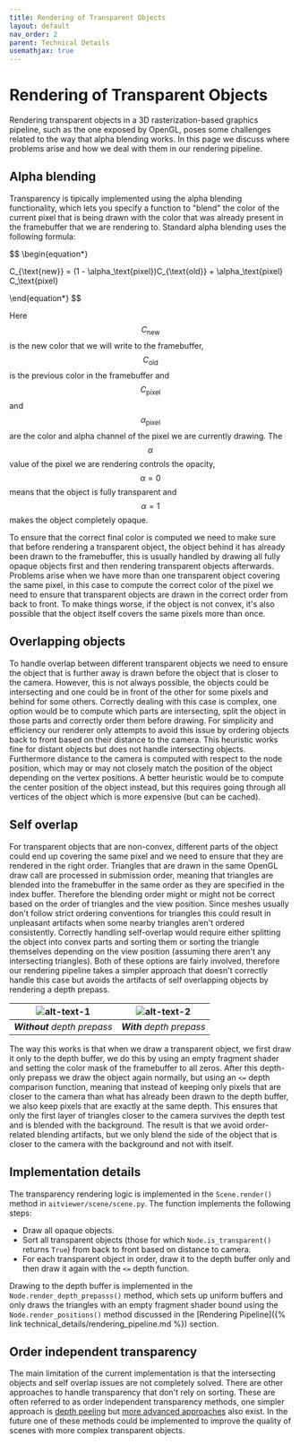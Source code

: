 ```yaml
---
title: Rendering of Transparent Objects
layout: default
nav_order: 2
parent: Technical Details
usemathjax: true
---
```


# Rendering of Transparent Objects
Rendering transparent objects in a 3D rasterization-based graphics pipeline, such as the one exposed by OpenGL, poses some challenges related to the way that alpha blending works. In this page we discuss where problems arise and how we deal with them in our rendering pipeline.


## Alpha blending
Transparency is tipically implemented using the alpha blending functionality, which lets you specify a function to "blend" the color of the current pixel that is being drawn with the color that was already present in the framebuffer that we are rendering to. Standard alpha blending uses the following formula:

$$
\begin{equation*}

C_{\text{new}} = (1 - \alpha_\text{pixel})C_{\text{old}} + \alpha_\text{pixel} C_\text{pixel}

\end{equation*}
$$

Here $$C_{\text{new}}$$ is the new color that we will write to the framebuffer, $$C_{\text{old}}$$ is the previous color in the framebuffer and $$C_\text{pixel}$$ and $$\alpha_\text{pixel}$$ are the color and alpha channel of the pixel we are currently drawing.
The $$\alpha$$ value of the pixel we are rendering controls the opacity, $$\alpha = 0$$ means that the object is fully transparent and $$\alpha=1$$ makes the object completely opaque.

To ensure that the correct final color is computed we need to make sure that before rendering a transparent object, the object behind it has already been drawn to the framebuffer, this is usually handled by drawing all fully opaque objects first and then rendering transparent objects afterwards. Problems arise when we have more than one transparent object covering the same pixel, in this case to compute the correct color of the pixel we need to ensure that transparent objects are drawn in the correct order from back to front. To make things worse, if the object is not convex, it's also possible that the object itself covers the same pixels more than once.

## Overlapping objects
To handle overlap between different transparent objects we need to ensure the object that is further away is drawn before the object that is closer to the camera. However, this is not always possible, the objects could be intersecting and one could be in front of the other for some pixels and behind for some others. Correctly dealing with this case is complex, one option would be to compute which parts are intersecting, split the object in those parts and correctly order them before drawing. For simplicity and efficiency our renderer only attempts to avoid this issue by ordering objects back to front based on their distance to the camera. This heuristic works fine for distant objects but does not handle intersecting objects. Furthermore distance to the camera is computed with respect to the node position, which may or may not closely match the position of the object depending on the vertex positions. A better heuristic would be to compute the center position of the object instead, but this requires going through all vertices of the object which is more expensive (but can be cached).

## Self overlap
For transparent objects that are non-convex, different parts of the object could end up covering the same pixel and we need to ensure that they are rendered in the right order. Triangles that are drawn in the same OpenGL draw call are processed in submission order, meaning that triangles are blended into the framebuffer in the same order as they are specified in the index buffer. Therefore the blending order might or might not be correct based on the order of triangles and the view position. Since meshes usually don't follow strict ordering conventions for triangles this could result in unpleasant artifacts when some nearby triangles aren't ordered consistently.
Correctly handling self-overlap would require either splitting the object into convex parts and sorting them or sorting the triangle themselves depending on the view position (assuming there aren't any intersecting triangles).
Both of these options are fairly involved, therefore our rendering pipeline takes a simpler approach that doesn't correctly handle this case but avoids the artifacts of self overlapping objects by rendering a depth prepass.

| ![alt-text-1](/aitviewer/assets/images/depth_prepass_without.png) | ![alt-text-2](/aitviewer/assets/images/depth_prepass_with.png) |
|:--:| :--:|
| _**Without** depth prepass_ | _**With** depth prepass_ |


The way this works is that when we draw a transparent object, we first draw it only to the depth buffer, we do this by using an empty fragment shader and setting the color mask of the framebuffer to all zeros. After this depth-only prepass we draw the object again normally, but using an `<=` depth comparison function, meaning that instead of keeping only pixels that are closer to the camera than what has already been drawn to the depth buffer, we also keep pixels that are exactly at the same depth. This ensures that only the first layer of triangles closer to the camera survives the depth test and is blended with the background. The result is that we avoid order-related blending artifacts, but we only blend the side of the object that is closer to the camera with the background and not with itself.

## Implementation details
The transparency rendering logic is implemented in the `Scene.render()` method in `aitviewer/scene/scene.py`. The function implements the following steps:
- Draw all opaque objects.
- Sort all transparent objects (those for which `Node.is_transparent()` returns `True`) from back to front based on distance to camera.
- For each transparent object in order, draw it to the depth buffer only and then draw it again with the `<=` depth function.

Drawing to the depth buffer is implemented in the `Node.render_depth_prepasss()` method, which sets up uniform buffers and only draws the triangles with an empty fragment shader bound using the `Node.render_positions()` method discussed in the [Rendering Pipeline]({% link technical_details/rendering_pipeline.md %}) section.

## Order independent transparency
The main limitation of the current implementation is that the intersecting objects and self overlap issues are not completely solved. There are other approaches to handle transparency that don't rely on sorting. These are often referred to as order independent transparency methods, one simpler approach is [depth peeling](https://developer.download.nvidia.com/assets/gamedev/docs/OrderIndependentTransparency.pdf) but [more advanced approaches](https://interplayoflight.wordpress.com/2022/06/25/order-independent-transparency-part-1/) also exist. In the future one of these methods could be implemented to improve the quality of scenes with more complex transparent objects.


